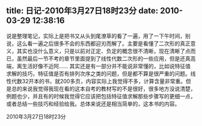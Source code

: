 title: 日记-2010年3月27日18时23分
date: 2010-03-29 12:38:16
---

说是整理笔记，实际上是把书又从头到尾潦草的看了一遍，用了一下午时间，别说，这么看一遍之后很多不会的东西都迎刃而解了。主要是看懂了二次形的真正意义，其实也没什么意义，只是以前对正定、负定的概念很不清晰，现在清晰了点而已，虽然最后一节不考的章节里面提到了线性代数二次形的一些应用，但是还真高端，离生活好像不近阿……
其实还是有一部分并不能说非常懂的，比如说特征值求解的技巧，特征值是否有排列次序之类的问题，但是都不算是很严重的问题。线性代数32开本的书，就200多页，内容实际上我觉得不多，计算含量非常重。但是总的来说我觉得我现在看的这本自考的教材写的不是很好，很多地方没说清楚，例题也少，并且有的时候我觉得它应该把包括特征值求解那些步骤写的更细一点，或者总结一些技巧和经验给我。总体来说还是相当简单的，这本书的内容。

2010年3月27日18时23分